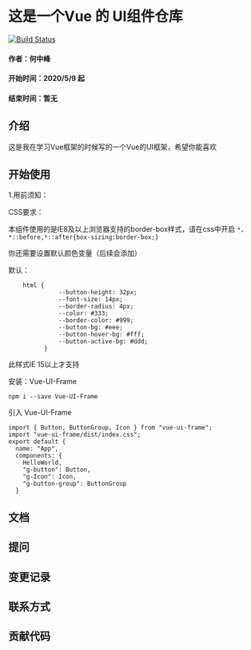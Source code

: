 # 这是一个Vue 的 UI组件仓库
[![Build Status](https://travis-ci.org/1446450047/Vue-UI-Frame.svg?branch=master)](https://travis-ci.org/1446450047/Vue-UI-Frame)
#### 作者：何中峰
#### 开始时间：2020/5/9 起
#### 结束时间：暂无


## 介绍
这是我在学习Vue框架的时候写的一个Vue的UI框架，希望你能喜欢
## 开始使用

1.用前须知：

CSS要求：
    
本组件使用的是IE8及以上浏览器支持的border-box样式，请在css中开启
    ```*，*::before,*::after{box-sizing:border-box;}```
    
你还需要设置默认颜色变量（后续会添加）
    
 默认：
  ```
      html {
                --button-height: 32px;
                --font-size: 14px;
                --border-radius: 4px;
                --color: #333;
                --border-color: #999;
                --button-bg: #eee;
                --button-hover-bg: #fff;
                --button-active-bg: #ddd;
            }
 ```
此样式IE 15以上才支持

安装：Vue-UI-Frame
```$xslt
npm i --save Vue-UI-Frame
```
引入 Vue-UI-Frame
```
import { Button, ButtonGroup, Icon } from "vue-ui-frame";
import "vue-ui-frame/dist/index.css";
export default {
  name: "App",
  components: {
    HelloWorld,
    "g-button": Button,
    "g-Icon": Icon,
    "g-button-group": ButtonGroup
  }
```
## 文档

## 提问

## 变更记录

## 联系方式

## 贡献代码

